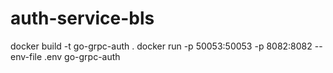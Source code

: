 # auth-service-bls
docker build -t go-grpc-auth .
docker run -p 50053:50053 -p 8082:8082 --env-file .env go-grpc-auth

